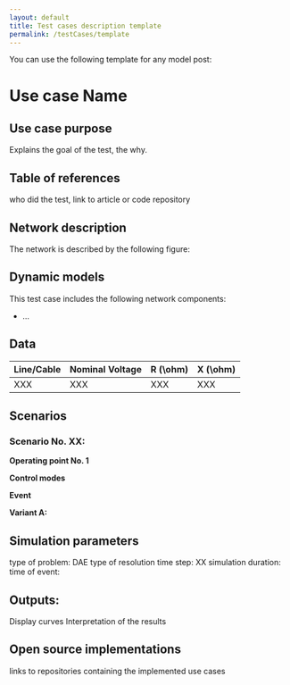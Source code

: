 ```yaml
---
layout: default
title: Test cases description template
permalink: /testCases/template
---
```


You can use the following template for any model post:

# Use case Name​

## Use case purpose​
Explains the goal of the test, the why. ​

## Table of references
who did the test, link to article or code repository​

## Network ​description
The network is described by the following figure:

## Dynamic models​
This test case includes the following network components: 
- ...


## Data 

| Line/Cable  | Nominal Voltage |  R (\ohm) |  X (\ohm)  | 
| ----------- | --------------- | --------- | ---------- |
| XXX         |    XXX   |   XXX    | XXX          |

## Scenarios

### Scenario No. XX: 

**Operating point No. 1**

**Control modes**

**Event** 

**Variant A:** 


## Simulation parameters
type of problem: DAE
type of resolution
time step: XX 
simulation duration:
time of event: 

## Outputs: ​
Display curves 
Interpretation of the results

## Open source implementations
links to repositories containing the implemented use cases​